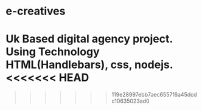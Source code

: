 # e-creatives

Uk Based digital agency project. Using Technology HTML(Handlebars), css, nodejs.
<<<<<<< HEAD
=======

>>>>>>> 119e28997ebb7aec6557f6a45dcdc10635023ad0
